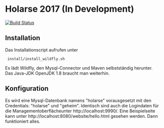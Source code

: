 # Holarse 2017 (In Development)

[![Build Status](https://travis-ci.org/Holarse-Linuxgaming/website.svg?branch=master)](https://travis-ci.org/Holarse-Linuxgaming/website)

## Installation
Das Installationscript aufrufen unter 
```
 install/install_wildfly.sh
```
Es lädt Wildfly, den Mysql-Connector und Maven selbstständig herunter. Das Java-JDK OpenJDK 1.8 braucht man weiterhin.

## Konfiguration
Es wird eine Mysql-Datenbank namens "holarse" vorausgesetzt mit den Credentials: "holarse" und "geheim". Identisch sind auch die Logindaten für die Managementoberflächeunter http://localhost:9990/.
Eine Beispielseite kann unter http://localhost:8080/website/hello.html gesehen werden. Dann funktioniert alles.
